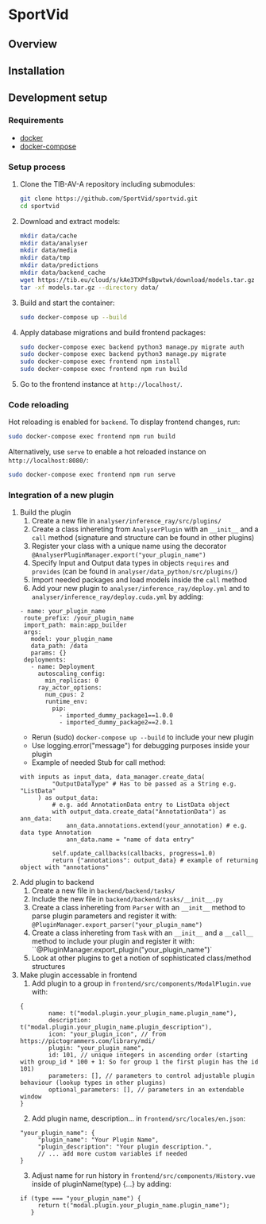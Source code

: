 # SportVid

<!-- ![](images/iart-salvator.png) -->


## Overview

<!-- The project iART is devoted to the development of an e-Research-tool for digitized, image-oriented research processes in the humanities and cultural sciences. It not only aims to improve the efficiency of retrieval in image databases but also offers various tools for analyzing image data, thereby enhancing scientific work and facilitating new theory formation. The motivation for the project stems from the fundamental importance of the comparative approach in art history, which targets the similarity of pictures and comes along with a rehabilitation of similarity thinking in contemporary philosophy of science. iART is supposed to transfer the approach of art history theorists and practitioners of Comparative Analysis to the digital age, and to extend it by virtue of modern information technology.  -->


## Installation

<!-- At a later point there will be a docker container provided here. -->


## Development setup


### Requirements
* [docker](https://docs.docker.com/get-docker/)
* [docker-compose](https://docs.docker.com/compose/install/)


### Setup process
1. Clone the TIB-AV-A repository including submodules:
    ```sh
    git clone https://github.com/SportVid/sportvid.git
    cd sportvid
    ```

2. Download and extract models:
    ```sh
    mkdir data/cache
    mkdir data/analyser
    mkdir data/media
    mkdir data/tmp
    mkdir data/predictions
    mkdir data/backend_cache
    wget https://tib.eu/cloud/s/kAe3TXPfsBpwtwk/download/models.tar.gz
    tar -xf models.tar.gz --directory data/
    ```

3. Build and start the container:
    ```sh
    sudo docker-compose up --build
    ```

4. Apply database migrations and build frontend packages:
    ```sh
    sudo docker-compose exec backend python3 manage.py migrate auth
    sudo docker-compose exec backend python3 manage.py migrate
    sudo docker-compose exec frontend npm install
    sudo docker-compose exec frontend npm run build
    ```

5. Go to the frontend instance at `http://localhost/`.


### Code reloading
Hot reloading is enabled for `backend`. To display frontend changes, run:
```sh
sudo docker-compose exec frontend npm run build
```
Alternatively, use `serve` to enable a hot reloaded instance on `http://localhost:8080/`:
```sh
sudo docker-compose exec frontend npm run serve
```


### Integration of a new plugin
1. Build the plugin
   1. Create a new file in `analyser/inference_ray/src/plugins/`
   2. Create a class inhereting from `AnalyserPlugin` with an `__init__` and a `call` method (signature and structure can be found in other plugins)
   3. Register your class with a unique name using the decorator `@AnalyserPluginManager.export("your_plugin_name")`
   4. Specify Input and Output data types in objects `requires` and `provides` (can be found in `analyser/data_python/src/plugins/`)
   5. Import needed packages and load models inside the `call` method
   6. Add your new plugin to `analyser/inference_ray/deploy.yml` and to `analyser/inference_ray/deploy.cuda.yml` by adding:
   ```
   - name: your_plugin_name
    route_prefix: /your_plugin_name
    import_path: main:app_builder
    args:
      model: your_plugin_name
      data_path: /data
      params: {}
    deployments:
      - name: Deployment
        autoscaling_config:
          min_replicas: 0
        ray_actor_options:
          num_cpus: 2
          runtime_env:
            pip:
              - imported_dummy_package1==1.0.0
              - imported_dummy_package2==2.0.1
   ```
   - Rerun (sudo) `docker-compose up --build` to include your new plugin
   - Use logging.error("message") for debugging purposes inside your plugin
   - Example of needed Stub for call method: 
   ```
   with inputs as input_data, data_manager.create_data(
            "OutputDataType" # Has to be passed as a String e.g. "ListData"
        ) as output_data:
            # e.g. add AnnotationData entry to ListData object
            with output_data.create_data("AnnotationData") as ann_data:
                ann_data.annotations.extend(your_annotation) # e.g. data type Annotation
                ann_data.name = "name of data entry"

            self.update_callbacks(callbacks, progress=1.0)
            return {"annotations": output_data} # example of returning object with "annotations"
    ```
2. Add plugin to backend
   1. Create a new file in `backend/backend/tasks/`
   2. Include the new file in `backend/backend/tasks/__init__.py`
   3. Create a class inhereting from `Parser` with an `__init__` method to parse plugin parameters and register it with: `@PluginManager.export_parser("your_plugin_name")`
   4. Create a class inhereting from `Task` with an `__init__` and a `__call__` method to include your plugin and register it with: ``@PluginManager.export_plugin("your_plugin_name")`
   5. Look at other plugins to get a notion of sophisticated class/method structures
3. Make plugin accessable in frontend
   1. Add plugin to a group in `frontend/src/components/ModalPlugin.vue` with:
   ```
   {
           name: t("modal.plugin.your_plugin_name.plugin_name"),
           description: t("modal.plugin.your_plugin_name.plugin_description"),
           icon: "your_plugin_icon", // from https://pictogrammers.com/library/mdi/
           plugin: "your_plugin_name",
           id: 101, // unique integers in ascending order (starting with group_id * 100 + 1: So for group 1 the first plugin has the id 101)
           parameters: [], // parameters to control adjustable plugin behaviour (lookup types in other plugins)
           optional_parameters: [], // parameters in an extendable window
   }
   ```
   2. Add plugin name, description... in `frontend/src/locales/en.json`:
   ```
   "your_plugin_name": {
        "plugin_name": "Your Plugin Name",
        "plugin_description": "Your plugin description.",
        // ... add more custom variables if needed
   }
   ```
   3. Adjust name for run history in `frontend/src/components/History.vue` inside of pluginName(type) {...} by adding:
   ```
   if (type === "your_plugin_name") {
        return t("modal.plugin.your_plugin_name.plugin_name");
      }
   ```
